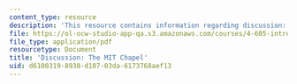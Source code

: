 ```yaml
---
content_type: resource
description: 'This resource contains information regarding discussion: the MIT chapel.'
file: https://ol-ocw-studio-app-qa.s3.amazonaws.com/courses/4-605-introduction-to-the-history-and-theory-of-architecture-spring-2012/d61003198938d10703da6173768aef13_MIT4_605S12_rec02.pdf
file_type: application/pdf
resourcetype: Document
title: 'Discussion: The MIT Chapel'
uid: d6100319-8938-d107-03da-6173768aef13
---
```

